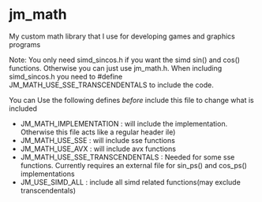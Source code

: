 # jm_math
My custom math library that I use for developing games and graphics programs

Note: You only need simd_sincos.h if you want the simd sin() and cos() functions. Otherwise you can just use jm_math.h.
When including simd_sincos.h you need to #define JM_MATH_USE_SSE_TRANSCENDENTALS to include the code.

You can Use the following defines _before_ include this file to change what is included

* JM_MATH_IMPLEMENTATION : will include the implementation. Otherwise this file acts like a regular header ile)
* JM_MATH_USE_SSE : will include sse functions
* JM_MATH_USE_AVX : will include avx functions
* JM_MATH_USE_SSE_TRANSCENDENTALS : Needed for some sse functions. Currently requires an external file for sin_ps() and cos_ps() implementations
* JM_USE_SIMD_ALL : include all simd related functions(may exclude transcendentals)
